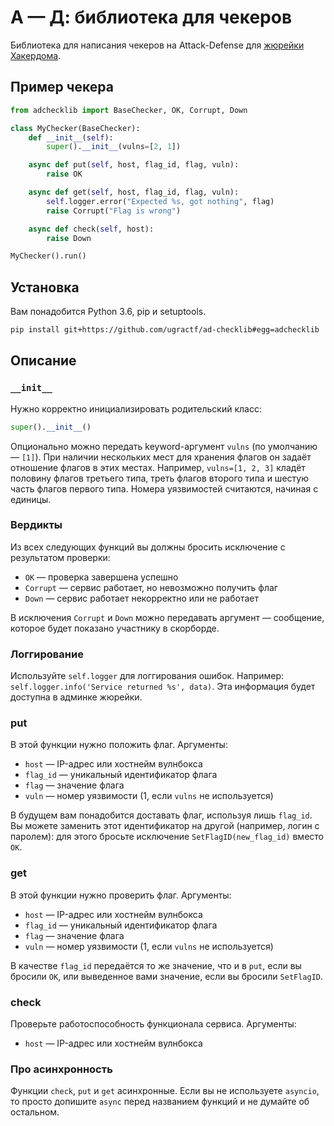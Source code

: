 # А — Д: библиотека для чекеров

Библиотека для написания чекеров на Attack-Defense для [жюрейки Хакердома](https://github.com/hackerdom/checksystem).

## Пример чекера

```python
from adchecklib import BaseChecker, OK, Corrupt, Down

class MyChecker(BaseChecker):
    def __init__(self):
        super().__init__(vulns=[2, 1])

    async def put(self, host, flag_id, flag, vuln):
        raise OK

    async def get(self, host, flag_id, flag, vuln):
        self.logger.error("Expected %s, got nothing", flag)
        raise Corrupt("Flag is wrong")

    async def check(self, host):
        raise Down

MyChecker().run()
```

## Установка

Вам понадобится Python 3.6, pip и setuptools.

```bash
pip install git+https://github.com/ugractf/ad-checklib#egg=adchecklib
```

## Описание

### `__init__`

Нужно корректно инициализировать родительский класс:

```python
super().__init__()
```

Опционально можно передать keyword-аргумент `vulns` (по умолчанию — `[1]`). При наличии нескольких мест для хранения флагов он задаёт отношение флагов в этих местах. Например, `vulns=[1, 2, 3]` кладёт половину флагов третьего типа, треть флагов второго типа и шестую часть флагов первого типа. Номера уязвимостей считаются, начиная с единицы.

### Вердикты

Из всех следующих функций вы должны бросить исключение с результатом проверки:

* `OK` — проверка завершена успешно
* `Corrupt` — сервис работает, но невозможно получить флаг
* `Down` — сервис работает некорректно или не работает

В исключения `Corrupt` и `Down` можно передавать аргумент — сообщение, которое будет показано участнику в скорборде.

### Логгирование

Используйте `self.logger` для логгирования ошибок. Например: `self.logger.info('Service returned %s', data)`. Эта информация будет доступна в админке жюрейки.

### put

В этой функции нужно положить флаг. Аргументы:

* `host` — IP-адрес или хостнейм вулнбокса
* `flag_id` — уникальный идентификатор флага
* `flag` — значение флага
* `vuln` — номер уязвимости (1, если `vulns` не используется)

В будущем вам понадобится доставать флаг, используя лишь `flag_id`. Вы можете заменить этот идентификатор на другой (например, логин с паролем): для этого бросьте исключение `SetFlagID(new_flag_id)` вместо `OK`.

### get

В этой функции нужно проверить флаг. Аргументы:

* `host` — IP-адрес или хостнейм вулнбокса
* `flag_id` — уникальный идентификатор флага
* `flag` — значение флага
* `vuln` — номер уязвимости (1, если `vulns` не используется)

В качестве `flag_id` передаётся то же значение, что и в `put`, если вы бросили `OK`, или выведенное вами значение, если вы бросили `SetFlagID`.

### check

Проверьте работоспособность функционала сервиса. Аргументы:

* `host` — IP-адрес или хостнейм вулнбокса

### Про асинхронность

Функции `check`, `put` и `get` асинхронные. Если вы не используете `asyncio`, то просто допишите `async` перед названием функций и не думайте об остальном.

